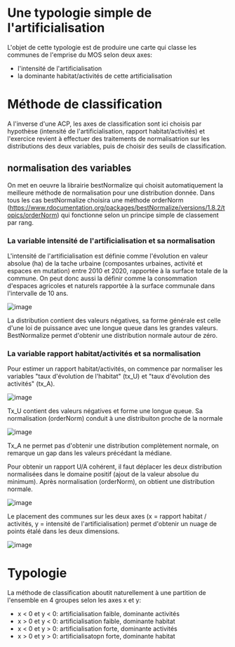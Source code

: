 # Une typologie simple de l'artificialisation

L'objet de cette typologie est de produire une carte qui classe les communes de l'emprise du MOS selon deux axes:
- l'intensité de l'artificialisation
- la dominante habitat/activités de cette artificialisation

# Méthode de classification

A l'inverse d'une ACP, les axes de classification sont ici choisis par hypothèse (intensité de l'artificialisation, rapport habitat/activités) et l'exercice revient à effectuer des traitements de normalisatrion sur les distributions des deux variables, puis de choisir des seuils de classification.

## normalisation des variables

On met en oeuvre la librairie bestNormalize qui choisit automatiquement la meilleure méthode de normalisation pour une distribution donnée. Dans tous les cas bestNormalize choisira une méthode orderNorm (https://www.rdocumentation.org/packages/bestNormalize/versions/1.8.2/topics/orderNorm) qui fonctionne selon un principe simple de classement par rang.

### La variable intensité de l'artificialisation et sa normalisation

L'intensité de l'artificialisation est définie comme l'évolution en valeur absolue (ha) de la tache urbaine (composantes urbaines, activité et espaces en mutation) entre 2010 et 2020, rapportée à la surface totale de la commune. On peut donc aussi la définir comme la consommation d'espaces agricoles et naturels rapportée à la surface communale dans l'intervalle de 10 ans.

![image](https://user-images.githubusercontent.com/11749671/170271290-5f070c2c-da0d-4851-af38-d4551e591bdd.png)

La distribution contient des valeurs négatives, sa forme générale est celle d'une loi de puissance avec une longue queue dans les grandes valeurs. BestNormalize permet d'obtenir une distribution normale autour de zéro.

### La variable rapport habitat/activités et sa normalisation

Pour estimer un rapport habitat/activités, on commence par normaliser les variables "taux d'évolution de l'habitat" (tx_U) et "taux d'évolution des activités" (tx_A).

![image](https://user-images.githubusercontent.com/11749671/170272928-c4723d31-ad0e-496a-a6fd-01d2e9d985ba.png)

Tx_U contient des valeurs négatives et forme une longue queue. Sa normalisation (orderNorm) conduit à une distribuiton proche de la normale

![image](https://user-images.githubusercontent.com/11749671/170273288-2e83c3c3-d503-4c90-8807-146bbb6459e5.png)

Tx_A ne permet pas d'obtenir une distribution complètement normale, on remarque un gap dans les valeurs précédant la médiane.

Pour obtenir un rapport U/A cohérent, il faut déplacer les deux distribution normalisées dans le domaine positif (ajout de la valeur absolue du minimum). Après normalisation (orderNorm), on obtient une distribution normale.

![image](https://user-images.githubusercontent.com/11749671/170274714-b27efa87-0c11-4380-8363-004a955c93a9.png)

Le placement des communes sur les deux axes (x = rapport habitat / activités, y = intensité de l'artificialisation) permet d'obtenir un nuage de points étalé dans les deux dimensions.

![image](https://user-images.githubusercontent.com/11749671/170277302-d57a2354-a778-4290-95ee-923a464dbe72.png)

# Typologie

La méthode de classification aboutit naturellement à une partition de l'ensemble en 4 groupes selon les axes x et y:
- x < 0 et y < 0: artificialisation faible, dominante activités
- x > 0 et y < 0: artificialisation faible, dominante habitat
- x < 0 et y > 0: artificialisation forte, dominante activités
- x > 0 et y > 0: artificialisatopn forte, dominante habitat
